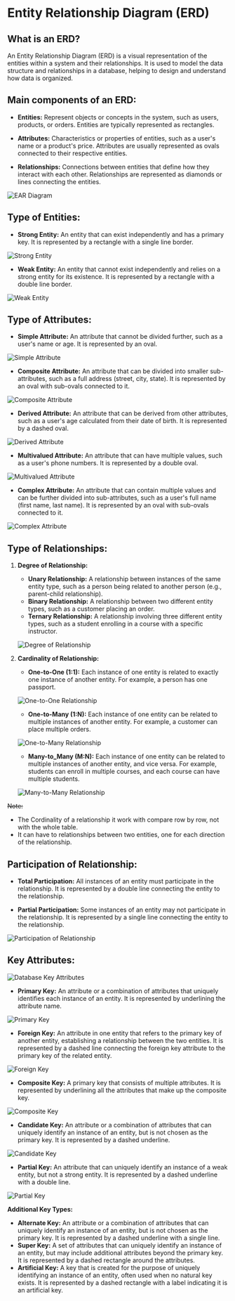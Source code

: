# Entity Relationship Diagram (ERD)

## What is an ERD?

An Entity Relationship Diagram (ERD) is a visual representation of the entities within a system and their relationships. It is used to model the data structure and relationships in a database, helping to design and understand how data is organized.

## Main components of an ERD:

- **Entities:** Represent objects or concepts in the system, such as users, products, or orders. Entities are typically represented as rectangles.

- **Attributes:** Characteristics or properties of entities, such as a user's name or a product's price. Attributes are usually represented as ovals connected to their respective entities.

- **Relationships:** Connections between entities that define how they interact with each other. Relationships are represented as diamonds or lines connecting the entities.

![EAR Diagram](./images/EAR.png)

## Type of Entities:
- **Strong Entity:** An entity that can exist independently and has a primary key. It is represented by a rectangle with a single line border.

![Strong Entity](./images/StrongEntity.png)

- **Weak Entity:** An entity that cannot exist independently and relies on a strong entity for its existence. It is represented by a rectangle with a double line border.

![Weak Entity](./images/WeakEntity.png)

## Type of Attributes:

- **Simple Attribute:** An attribute that cannot be divided further, such as a user's name or age. It is represented by an oval.

![Simple Attribute](./images/SimpleAttributes.png)

- **Composite Attribute:** An attribute that can be divided into smaller sub-attributes, such as a full address (street, city, state). It is represented by an oval with sub-ovals connected to it.

![Composite Attribute](./images/CompositAttribute.png)

- **Derived Attribute:** An attribute that can be derived from other attributes, such as a user's age calculated from their date of birth. It is represented by a dashed oval.

![Derived Attribute](./images/DerivedAttribute.png)

- **Multivalued Attribute:** An attribute that can have multiple values, such as a user's phone numbers. It is represented by a double oval.

![Multivalued Attribute](./images/MultivaluedAttribute.png)

- **Complex Attribute:** An attribute that can contain multiple values and can be further divided into sub-attributes, such as a user's full name (first name, last name). It is represented by an oval with sub-ovals connected to it.

![Complex Attribute](./images/ComplexAttribute.PNG)


## Type of Relationships:

1. **Degree of Relationship:**
   - **Unary Relationship:** A relationship between instances of the same entity type, such as a person being related to another person (e.g., parent-child relationship).
   - **Binary Relationship:** A relationship between two different entity types, such as a customer placing an order.
   - **Ternary Relationship:** A relationship involving three different entity types, such as a student enrolling in a course with a specific instructor.

	![Degree of Relationship](./images/DegreeOfRelationship.png)

2. **Cardinality of Relationship:**
	- **One-to-One (1:1):** Each instance of one entity is related to exactly one instance of another entity. For example, a person has one passport.
	
	![One-to-One Relationship](./images/OneToOne.PNG) 
	 
	- **One-to-Many (1:N):** Each instance of one entity can be related to multiple instances of another entity. For example, a customer can place multiple orders.
	
	![One-to-Many Relationship](./images/OneToMany.PNG) 
	
	- **Many-to_Many (M:N):** Each instance of one entity can be related to multiple instances of another entity, and vice versa. For example, students can enroll in multiple courses, and each course can have multiple students.
	
	![Many-to-Many Relationship](./images/ManyToMany.PNG) 


~~Note:~~
- The Cordinality of a relationship it work with compare row by row, not with the whole table.
- It can have to relationships between two entities, one for each direction of the relationship.

## Participation of Relationship:

- **Total Participation:** All instances of an entity must participate in the relationship. It is represented by a double line connecting the entity to the relationship.

- **Partial Participation:** Some instances of an entity may not participate in the relationship. It is represented by a single line connecting the entity to the relationship.

![Participation of Relationship](./images/Participation.png) 


## Key Attributes:
![Database Key Attributes](./images/DatabaseKeys.PNG) 

- **Primary Key:** An attribute or a combination of attributes that uniquely identifies each instance of an entity. It is represented by underlining the attribute name.

![Primary Key](./images/PrimaryKey.PNG) 

- **Foreign Key:** An attribute in one entity that refers to the primary key of another entity, establishing a relationship between the two entities. It is represented by a dashed line connecting the foreign key attribute to the primary key of the related entity.

![Foreign Key](./images/ForeignKey.PNG) 

- **Composite Key:** A primary key that consists of multiple attributes. It is represented by underlining all the attributes that make up the composite key.

![Composite Key](./images/CompositeKey.PNG) 

- **Candidate Key:** An attribute or a combination of attributes that can uniquely identify an instance of an entity, but is not chosen as the primary key. It is represented by a dashed underline.

![Candidate Key](./images/CandidateKey.PNG) 

- **Partial Key:** An attribute that can uniquely identify an instance of a weak entity, but not a strong entity. It is represented by a dashed underline with a double line.

![Partial Key](./images/PartialKey.jpeg) 

**Additional Key Types:**

- **Alternate Key:** An attribute or a combination of attributes that can uniquely identify an instance of an entity, but is not chosen as the primary key. It is represented by a dashed underline with a single line.
- **Super Key:** A set of attributes that can uniquely identify an instance of an entity, but may include additional attributes beyond the primary key. It is represented by a dashed rectangle around the attributes.
- **Artificial Key:** A key that is created for the purpose of uniquely identifying an instance of an entity, often used when no natural key exists. It is represented by a dashed rectangle with a label indicating it is an artificial key.


